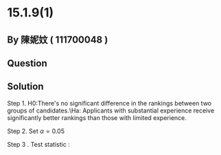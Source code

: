 # 15.1.9(1)

## By 陳妮妏 ( 111700048 )

## Question



## Solution

Step 1. H0:There's no significant difference in the rankings between two groups of candidates.\Ha: Applicants with substantial experience receive significantly better rankings than those with limited experience.

Step 2. Set  $\alpha=0.05$

Step 3 . Test statistic : 
